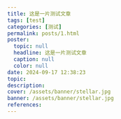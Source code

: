 ```yaml
---
title: 这是一片测试文章
tags: [test]
categories: [测试]
permalink: posts/1.html
poster:
  topic: null
  headline: 这是一片测试文章
  caption: null
  color: null
date: 2024-09-17 12:38:23
topic:
description:
cover: /assets/banner/stellar.jpg
banner: /assets/banner/stellar.jpg
references:
---
```

